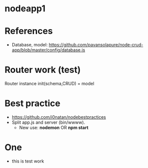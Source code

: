# nodeapp1

# References
- Database, model: https://github.com/pavansolapure/node-crud-app/blob/master/config/database.js

# Router work (test)
Router instance
    init(schema,CRUD) = model
# Best practice
- https://github.com/i0natan/nodebestpractices
- Split app.js and server (bin/wwww).
    - New use: **nodemon** OR **npm start**
# One
 - this is test work
